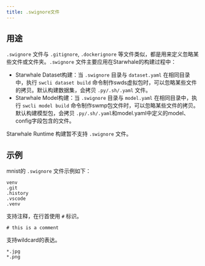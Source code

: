 ```yaml
---
title: .swignore文件
---
```


## 用途

`.swignore` 文件与 `.gitignore`, `.dockerignore` 等文件类似，都是用来定义忽略某些文件或文件夹。`.swignore` 文件主要应用在Starwhale的构建过程中：

- Starwhale Dataset构建：当 `.swignore` 目录与 `dataset.yaml` 在相同目录中，执行 `swcli dataset build` 命令制作swds虚拟包时，可以忽略某些文件的拷贝。默认构建数据集，会拷贝 `.py/.sh/.yaml` 文件。
- Starwhale Model构建：当 `.swignore` 目录与 `model.yaml` 在相同目录中，执行 `swcli model build` 命令制作swmp包文件时，可以忽略某些文件的拷贝。默认构建模型包，会拷贝 `.py/.sh/.yaml`和model.yaml中定义的model、config字段包含的文件。

Starwhale Runtime 构建暂不支持 `.swignore` 文件。

## 示例

mnist的 `.swignore` 文件示例如下：

```text
venv
.git
.history
.vscode
.venv
```

支持注释，在行首使用 `#` 标识。

```text
# this is a comment
```

支持wildcard的表达。

```text
*.jpg
*.png
```
